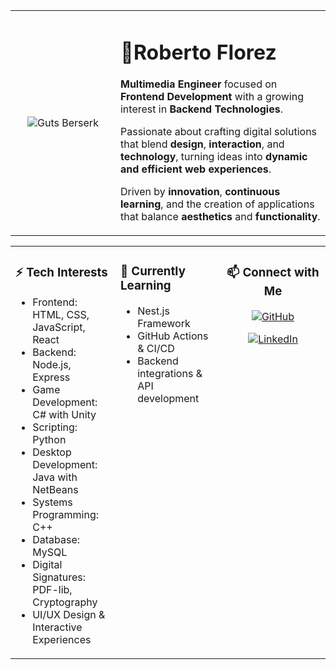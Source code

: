 <table>
  <tr>
    <!-- Columna Izquierda (Imagen) -->
    <td width="30%" align="center">
      <img src="https://github.com/user-attachments/assets/e1f09103-8f98-4595-bfaf-06609bfed874"
           alt="Guts Berserk">
    </td>
    <!-- Columna Derecha (Texto) -->
    <td width="60%" valign="top" align="left">
      <h1>🐺Roberto Florez</h1>
      <p><strong>Multimedia Engineer</strong> focused on <strong>Frontend Development</strong> with a growing interest in <strong>Backend Technologies</strong>.</p>
      <p>Passionate about crafting digital solutions that blend <strong>design</strong>, <strong>interaction</strong>, and <strong>technology</strong>, turning ideas into <strong>dynamic and efficient web experiences</strong>.</p>
      <p>Driven by <strong>innovation</strong>, <strong>continuous learning</strong>, and the creation of applications that balance <strong>aesthetics</strong> and <strong>functionality</strong>.</p>
    </td>
  </tr>
</table>

<div align="center">
  <table>
    <tr>
      <!-- Columna 1 -->
      <td width="33%" valign="top">
        <h3>⚡ Tech Interests</h3>
        <ul>
          <li>Frontend: HTML, CSS, JavaScript, React</li>
          <li>Backend: Node.js, Express</li>
          <li>Game Development: C# with Unity</li>
          <li>Scripting: Python</li>
          <li>Desktop Development: Java with NetBeans</li>
          <li>Systems Programming: C++</li>
          <li>Database: MySQL</li>
          <li>Digital Signatures: PDF-lib, Cryptography</li>
          <li>UI/UX Design & Interactive Experiences</li>
        </ul>
      </td>

  <!-- Columna 2 -->
  <td width="33%" valign="top">
    <h3>🌱 Currently Learning</h3>
    <ul>
      <li>Nest.js Framework</li>
      <li>GitHub Actions & CI/CD</li>
      <li>Backend integrations & API development</li>
    </ul>
  </td>

  <!-- Columna 3 -->
  <td width="33%" valign="top" align="center">
    <h3>📫 Connect with Me</h3>
    <p>
      <a href="https://github.com/rofailer">
        <img src="https://img.shields.io/badge/GitHub-000?style=for-the-badge&logo=github&logoColor=white" alt="GitHub"/>
      </a>
    </p>
    <p>
      <a href="www.linkedin.com/in/roberto-david-florez-bernal-a4369b35b">
        <img src="https://img.shields.io/badge/LinkedIn-0A66C2?style=for-the-badge&logo=linkedin&logoColor=white" alt="LinkedIn"/>
      </a>
    </p>
  </td>
  </tr>

  </table>
</div>


